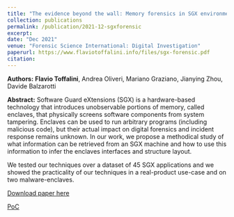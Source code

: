 ```yaml
---
title: "The evidence beyond the wall: Memory forensics in SGX environments"
collection: publications
permalink: /publication/2021-12-sgxforensic
excerpt:
date: "Dec 2021"
venue: "Forensic Science International: Digital Investigation"
paperurl: https://www.flaviotoffalini.info/files/sgx-forensic.pdf
citation:
---
```


**Authors:** **Flavio Toffalini**, Andrea Oliveri, Mariano Graziano, Jianying Zhou, Davide Balzarotti

**Abstract:**
Software Guard eXtensions (SGX) is a hardware-based technology that introduces unobservable portions of memory, called enclaves, that physically screens software components from system tampering. Enclaves can be used to run arbitrary programs (including malicious code), but their actual impact on digital forensics and incident response remains unknown. In our work, we propose a methodical study of what information can be retrieved from an SGX machine and how to use this information to infer the enclaves interfaces and structure layout.

We tested our techniques over a dataset of 45 SGX applications and we showed the practicality of our techniques in a real-product use-case and on two malware-enclaves.

[Download paper here](https://www.flaviotoffalini.info/files/sgx-forensic.pdf)

[PoC](https://github.com/tregua87/sgx-forensic)
